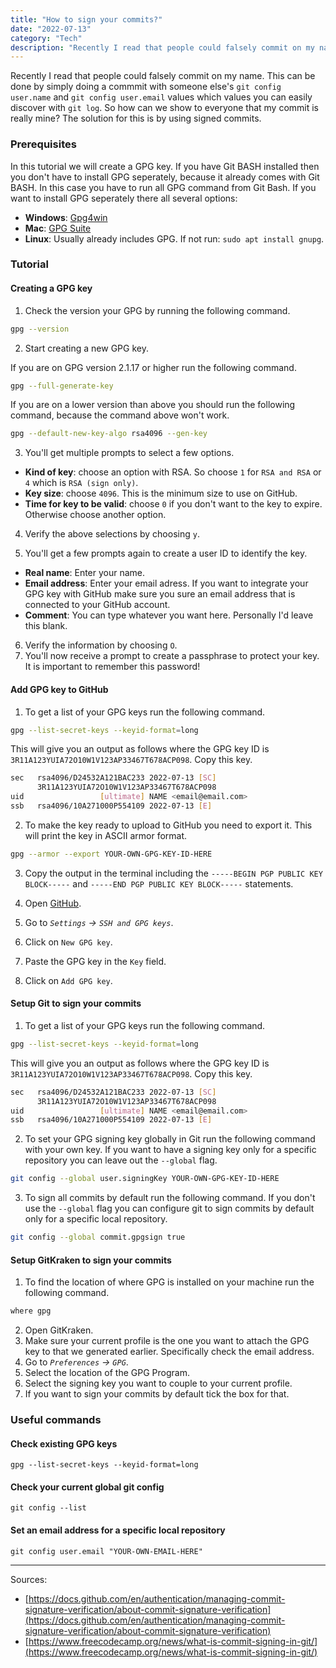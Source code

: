```yaml
---
title: "How to sign your commits?"
date: "2022-07-13"
category: "Tech"
description: "Recently I read that people could falsely commit on my name. This can be done by simply doing a commmit with someone else's config values which values you can easily discover. So how can we show to everyone that my commit is really mine? The solution for this is by using signed commits."
---
```


Recently I read that people could falsely commit on my name. This can be done by simply doing a commmit with someone else's `git config user.name` and `git config user.email` values which values you can easily discover with `git log`. So how can we show to everyone that my commit is really mine? The solution for this is by using signed commits.

### Prerequisites

In this tutorial we will create a GPG key. If you have Git BASH installed then you don't have to install GPG seperately, because it already comes with Git BASH. In this case you have to run all GPG command from Git Bash. If you want to install GPG seperately there all several options:

-   **Windows**: [Gpg4win](https://www.gpg4win.org/)
-   **Mac**: [GPG Suite](https://gpgtools.org/)
-   **Linux**: Usually already includes GPG. If not run: `sudo apt install gnupg`.

### Tutorial

#### Creating a GPG key

1. Check the version your GPG by running the following command.

```bash
gpg --version
```

2. Start creating a new GPG key.

If you are on GPG version 2.1.17 or higher run the following command.

```bash
gpg --full-generate-key
```

If you are on a lower version than above you should run the following command, because the command above won't work.

```bash
gpg --default-new-key-algo rsa4096 --gen-key
```

3. You'll get multiple prompts to select a few options.

-   **Kind of key**: choose an option with RSA. So choose `1` for `RSA and RSA` or `4` which is `RSA (sign only)`.
-   **Key size**: choose `4096`. This is the minimum size to use on GitHub.
-   **Time for key to be valid**: choose `0` if you don't want to the key to expire. Otherwise choose another option.

4. Verify the above selections by choosing `y`.

5. You'll get a few prompts again to create a user ID to identify the key.

-   **Real name**: Enter your name.
-   **Email address**: Enter your email adress. If you want to integrate your GPG key with GitHub make sure you sure an email address that is connected to your GitHub account.
-   **Comment**: You can type whatever you want here. Personally I'd leave this blank.

6. Verify the information by choosing `O`.
7. You'll now receive a prompt to create a passphrase to protect your key. It is important to remember this password!

#### Add GPG key to GitHub

1. To get a list of your GPG keys run the following command.

```bash
gpg --list-secret-keys --keyid-format=long
```

This will give you an output as follows where the GPG key ID is `3R11A123YUIA72O10W1V123AP33467T678ACP098`. Copy this key.

```bash
sec   rsa4096/D24532A121BAC233 2022-07-13 [SC]
      3R11A123YUIA72O10W1V123AP33467T678ACP098
uid                 [ultimate] NAME <email@email.com>
ssb   rsa4096/10A271000P554109 2022-07-13 [E]
```

2.  To make the key ready to upload to GitHub you need to export it. This will print the key in ASCII armor format.

```bash
gpg --armor --export YOUR-OWN-GPG-KEY-ID-HERE
```

3. Copy the output in the terminal including the `-----BEGIN PGP PUBLIC KEY BLOCK-----` and `-----END PGP PUBLIC KEY BLOCK-----` statements.

4. Open [GitHub](https://github.com/).
5. Go to _`Settings` → `SSH and GPG keys`_.
6. Click on `New GPG key`.
7. Paste the GPG key in the `Key` field.
8. Click on `Add GPG key`.

#### Setup Git to sign your commits

1. To get a list of your GPG keys run the following command.

```bash
gpg --list-secret-keys --keyid-format=long
```

This will give you an output as follows where the GPG key ID is `3R11A123YUIA72O10W1V123AP33467T678ACP098`. Copy this key.

```bash
sec   rsa4096/D24532A121BAC233 2022-07-13 [SC]
      3R11A123YUIA72O10W1V123AP33467T678ACP098
uid                 [ultimate] NAME <email@email.com>
ssb   rsa4096/10A271000P554109 2022-07-13 [E]
```

2. To set your GPG signing key globally in Git run the following command with your own key. If you want to have a signing key only for a specific repository you can leave out the `--global` flag.

```bash
git config --global user.signingKey YOUR-OWN-GPG-KEY-ID-HERE
```

3. To sign all commits by default run the following command. If you don't use the `--global` flag you can configure git to sign commits by default only for a specific local repository.

```bash
git config --global commit.gpgsign true
```

#### Setup GitKraken to sign your commits

1. To find the location of where GPG is installed on your machine run the following command.

```bash
where gpg
```

2. Open GitKraken.
3. Make sure your current profile is the one you want to attach the GPG key to that we generated earlier. Specifically check the email address.
4. Go to _`Preferences` → `GPG`_.
5. Select the location of the GPG Program.
6. Select the signing key you want to couple to your current profile.
7. If you want to sign your commits by default tick the box for that.

### Useful commands

#### Check existing GPG keys

`gpg --list-secret-keys --keyid-format=long`

#### Check your current global git config

`git config --list`

#### Set an email address for a specific local repository

`git config user.email "YOUR-OWN-EMAIL-HERE"`

---

Sources:

-   [https://docs.github.com/en/authentication/managing-commit-signature-verification/about-commit-signature-verification](https://docs.github.com/en/authentication/managing-commit-signature-verification/about-commit-signature-verification)
-   [https://www.freecodecamp.org/news/what-is-commit-signing-in-git/](https://www.freecodecamp.org/news/what-is-commit-signing-in-git/)
